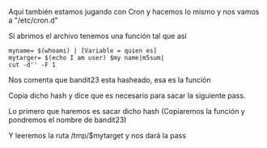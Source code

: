 Aquí también estamos jugando con Cron y hacemos lo mismo y nos vamos a "/etc/cron.d"

Si abrimos el archivo tenemos una función tal que así
```
myname= $(whoami) | [Variable = quien es]
mytarger= $(echo I am user) $my name|m5sum|
cut -d'' -F 1
```
Nos comenta que bandit23 esta hasheado, esa es la función

Copia dicho hash y dice que es necesario para sacar la siguiente pass.

Lo primero que haremos es sacar dicho hash (Copiaremos la función y pondremos el nombre de bandit23)

Y leeremos la ruta /tmp/$mytarget y nos dará la pass
